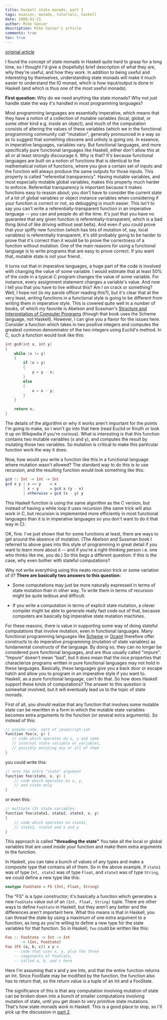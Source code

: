 ```yaml
---
title: Haskell state monads, part 1
tags: mvanier, monads, tutorials, haskell
date: 2008-01-21
author: Mike Vanier
description: Mike Vanier's article 
comments: true
toc: true
---
```

[original article](http://mvanier.livejournal.com/1765.html)

I found the concept of state monads in Haskell quite hard to grasp for a long time, so I thought I'd give a (hopefully) brief description of what they are, why they're useful, and how they work. In addition to being useful and interesting by themselves, understanding state monads will make it much easier to understand the IO monad, which is how input/output is done in Haskell (and which is thus one of the most useful monads).

**First question:** Why do we need anything like state monads? Why not just handle state the way it's handled in most programming languages?

Most programming languages are essentially imperative, which means that they have a notion of a collection of mutable variables (local, global, or some other kind e.g. inside an object), and much of the computation consists of altering the values of these variables (which we in the functional programming community call "mutation", generally pronounced in a way so as to suggest that something obscene and unholy is going on). In essence, in imperative languages, variables vary. But functional languages, and more specifically pure functional languages like Haskell, either don't allow this at all or at least strongly discourage it. Why is that? It's because functional languages are built on a notion of functions that is identical to the mathematical notion of functions, where you give a certain set of inputs and the function will always produce the same outputs for those inputs. This property is called "referential transparency". Having mutable variables, and most especially mutable global variables, makes this property much harder to enforce. Referential transparency is important because it makes functions easy to reason about; you don't have to consider the current state of a lot of global variables or object instance variables when considering if your function is correct or not, so debugging is much easier. This isn't to say you can't write a referentially-transparent function in an imperative language -- you can and people do all the time. It's just that you have no guarantee that any given function is referentially-transparent, which is a bad thing (kind of like driving without seat belts). And even if you could prove that your spiffy new function (which has lots of mutation of, say, local variables) is referentially transparent, it's still probably going to be harder to prove that it's correct than it would be to prove the correctness of a function without mutation. One of the main reasons for using a functional language is to write programs that are easy to prove correct. If you want that, mutable state is not your friend.

It turns out that in imperative languages, a huge part of the code is involved with changing the value of some variable. I would estimate that at least 50% of the code in a typical C program changes the value of some variable. For instance, every assignment statement changes a variable's value. And now I tell you that you have to live without this? Am I on crack or something? Well, I hope not (is my parole officer reading this?), but it's clear that at the very least, writing functions in a functional style is going to be different from writing them in imperative style. This is covered quite well in a number of books, of which my favorite is Abelson and Sussman's [Structure and Interpretation of Computer Programs](http://mitpress.mit.edu/sicp) (though that book uses the Scheme language, not Haskell). However, I can give you a flavor for the issues here. Consider a function which takes in two positive integers and computes the greatest common denominator of the two integers using Euclid's method. In C, such a function would look like this:


``` c
int gcd(int x, int y) 
{
    while (x != y) 
    {
        if (x < y)
        {
            y = y - x;
        }
        else
        {
            x = x - y;
        }
    }

    return x;
}
```

The details of the algorithm or why it works aren't important for the points I'm going to make, so I won't go into that here (read Euclid or Knuth or look it up on Wikipedia if you're curious). What is interesting is that this function contains two mutable variables (x and y), and computes the result by mutating those two variables. So mutation is critical to make this particular function work the way it does.

Now, how would you write a function like this in a functional language where mutation wasn't allowed? The standard way to do this is to use recursion, and the resulting function would look something like this:

``` haskell
gcd :: Int -> Int -> Int
gcd x y | x == y    = x
        | x < y     = gcd x (y - x)
        | otherwise = gcd (x - y) y
```

This Haskell function is using the same algorithm as the C version, but instead of having a while loop it uses recursion (the same trick will also work in C, but recursion is implemented more efficiently in most functional languages than it is in imperative languages so you don't want to do it that way in C).

OK, fine. I've just shown that for some functions at least, there are ways to get around the absence of mutation. (The Abelson and Sussman book I referred to above goes into this style of programming in great detail if you want to learn more about it -- and if you're a right-thinking person i.e. one who thinks like me, you do.) So this begs a different question: if this is the case, why even bother with stateful computations? 

Why not write everything using this neato recursion trick or some variation of it?
**There are basically two answers to this question:**

* Some computations may just be more naturally expressed in terms of state mutation than in other way. To write them in terms of recursion might be quite tedious and difficult.

* If you write a computation in terms of explicit state mutation, a clever compiler might be able to generate really fast code out of that, because computers are basically big imperative state mutation machines.


For these reasons, there is value in supporting some way of doing stateful computations that involve mutation, even in functional languages. Many functional programming languages like [Scheme](http://www.schemers.org/) or [Ocaml](http://www.ocaml.org/) therefore offer constructs to do imperative programming (mutation of state variables) as fundamental constructs of the language. By doing so, they can no longer be considered pure functional languages, and are thus usually called "impure". "Impure" doesn't mean "bad", but it does mean that the nice properties that characterize programs written in pure functional languages may not hold in these languages. Basically, these languages give you a back door or escape hatch and allow you to program in an imperative style if you want to. Haskell, as a pure functional language, can't do that. So how does Haskell support these kinds of computations? The answer to this question is somewhat involved, but it will eventually lead us to the topic of state monads.

First of all, you should realize that any function that involves some mutable state can be rewritten in a form in which the mutable state variables becomes extra arguments to the function (or several extra arguments). So instead of this:

``` c
// pseudo-code, sort of javascript-ish
function foo(x, y) {
   // code which operates on x, y and some
   // internal state variable or variables,
   // possibly mutating any or all of them
}
```
you could write this:

``` c
// note the extra "state" argument
function foo(state, x, y) {
    // code which operates on x, y, 
    // and state only
}
```

or even this:

``` c
// multiple (3) state variables:
function foo(state1, state2, state3, x, y)
{
    // code which operates on state1, 
    // state2, state3 and x and y
}
```

This approach is called **"threading the state"** You take all the local or global variables that are used inside your function and make them extra arguments to the function.

In Haskell, you can take a bunch of values of any types and make a composite type that contains all of them. So in the above example, if ``` state1 ``` was of type ``` Int, state2 ``` was of type ``` Float ```, and ``` state3 ``` was of type ``` String ```, we could define a new type like this:

``` haskell
newtype FooState = FS (Int, Float, String)
```

The "FS" is a *type constructor;* it's basically a function which generates a new ```FooState``` value out of an ```(Int, Float, String)``` tuple. There are other ways to define ```FooState``` in Haskell, but they aren't any better and the differences aren't important here. What this means is that in Haskell, you can thread the state by using a maximum of one extra argument to a function, as long as you're willing to define a new type for the state variables for that function. So in Haskell, ```foo``` could be written like this:
``` haskell
Foo :: FooState -> Int -> Int 
       -> (Int, FooState)
Foo (FS (a, b, c)) x y =
    -- code that uses x, y, plus the three 
    -- components of FooState, 
    -- called a, b, and c here
```

Here I'm assuming that x and y are Ints, and that the entire function returns an Int. Since FooState may be modified by the function, the function also has to return that, so the return value is a tuple of an Int and a FooState.


The significance of this is that any computation involving mutation of state can be broken down into a bunch of smaller computations involving mutation of state, until you get down to very primitive state mutations. That's how state monads work in Haskell. This is a good place to stop, so I'll pick up the discussion in [part 2](./statemonad_part2.html).
